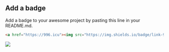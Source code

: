 Add a badge
---
Add a badge to your awesome project by pasting this line in your README.md.

```html
<a href="https://996.icu"><img src="https://img.shields.io/badge/link-996.icu-red.svg"></a>
```
<a href="https://996.icu"><img src="https://img.shields.io/badge/link-996.icu-red.svg"></a>
